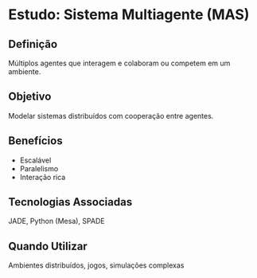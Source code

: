 # Estudo: Sistema Multiagente (MAS)

## Definição
Múltiplos agentes que interagem e colaboram ou competem em um ambiente.

## Objetivo
Modelar sistemas distribuídos com cooperação entre agentes.

## Benefícios
- Escalável
- Paralelismo
- Interação rica

## Tecnologias Associadas
JADE, Python (Mesa), SPADE

## Quando Utilizar
Ambientes distribuídos, jogos, simulações complexas
